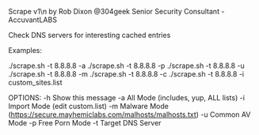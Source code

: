 Scrape v1\n
by Rob Dixon @304geek
Senior Security Consultant - AccuvantLABS

Check DNS servers for interesting cached entries

Examples:

./scrape.sh -t 8.8.8.8 -a
./scrape.sh -t 8.8.8.8 -p
./scrape.sh -t 8.8.8.8 -u
./scrape.sh -t 8.8.8.8 -m
./scrape.sh -t 8.8.8.8 -c
./scrape.sh -t 8.8.8.8 -i custom_sites.list

OPTIONS:
 -h      Show this message
 -a      All Mode (includes, yup, ALL lists)
 -i      Import Mode (edit custom.list)
 -m      Malware Mode (https://secure.mayhemiclabs.com/malhosts/malhosts.txt)
 -u      Common AV Mode
 -p      Free Porn Mode
 -t      Target DNS Server

